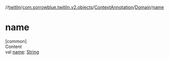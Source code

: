 //[twitlin](../../../index.md)/[com.sorrowblue.twitlin.v2.objects](../../index.md)/[ContextAnnotation](../index.md)/[Domain](index.md)/[name](name.md)



# name  
[common]  
Content  
val [name](name.md): [String](https://kotlinlang.org/api/latest/jvm/stdlib/kotlin/-string/index.html)  



